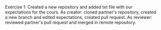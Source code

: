 Exercise 1:
Created a new repository and added txt file with our expectations for the cours.
As creator: cloned partner's repository, created a new branch and edited expectations, created pull request.
As reviewer: reviewed partner's pull request and merged in remote repository.

